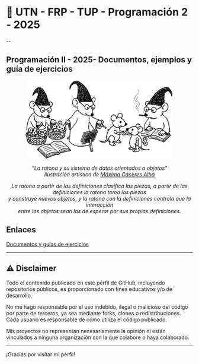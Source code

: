 # 👋 UTN - FRP - TUP - Programación 2 - 2025

--

## Programación II - 2025- Documentos, ejemplos y guía de ejercicios 

<p align="center">
<img src="la_ratona_clasificando_ensamblando_y_supervisando.png?1" alt="La ratona y su sistema de datos orientados a objetos" width="400"/>
</p>

<p align="center"><em>
“La ratona y su sistema de datos orientados a objetos” <br/> 
Ilustración artística de  <a href="https://github.com/MaximaCaceres">Máxima Caceres Alba</a>
</em></p> 

<p align="center"><em>
La ratona a partir de las definiciones clasifica las piezas, a partir de las definiciones la ratona toma las piezas <br/>
y construye nuevos objetos, y la ratona con la definiciones controla que la interacción <br/>
entre los objetos sean las de esperar por sus propias definiciones. 
</em></p>

## Enlaces
[Documentos y guías de ejercicios](https://docs.google.com/document/d/1YewLvEFKFkjCESXEFruTf_HQvazFv_wKD2y6wwtjCfo/preview)

---

## ⚠️ Disclaimer

Todo el contenido publicado en este perfil de GitHub, incluyendo repositorios públicos, es proporcionado con fines educativos y/o de desarrollo.

No me hago responsable por el uso indebido, ilegal o malicioso del código por parte de terceros, ya sea mediante forks, clones o redistribuciones. Cada usuario es responsable de cómo utiliza el código publicado.

Mis proyectos no representan necesariamente la opinión ni están vinculados a ninguna organización con la que colabore o haya colaborado.

---

¡Gracias por visitar mi perfil!
